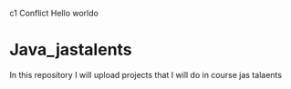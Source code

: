 c1
Conflict
Hello worldo

# Java_jastalents
In this repository I will upload projects that I will do in course jas talaents
